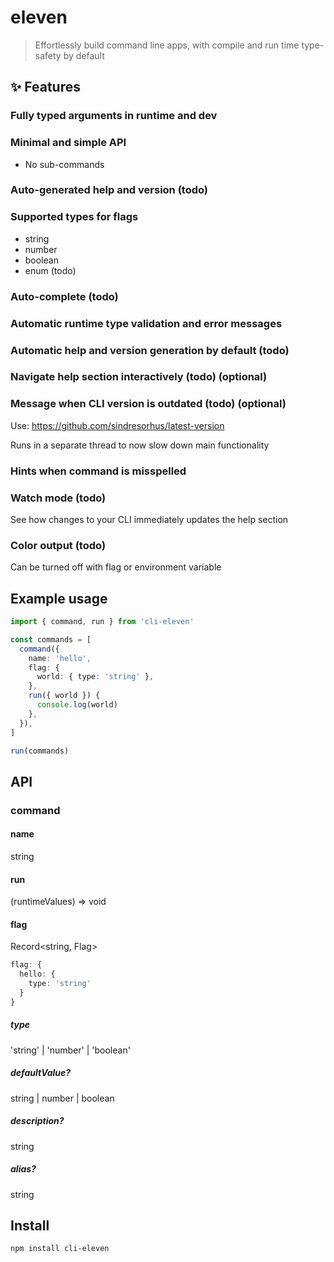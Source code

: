 # eleven

> Effortlessly build command line apps, with compile and run time type-safety by default

## :sparkles: Features

### Fully typed arguments in runtime and dev

### Minimal and simple API

- No sub-commands

### Auto-generated help and version (todo)

### Supported types for flags

- string
- number
- boolean
- enum (todo)

### Auto-complete (todo)

### Automatic runtime type validation and error messages

### Automatic help and version generation by default (todo)

### Navigate help section interactively (todo) (optional)

### Message when CLI version is outdated (todo) (optional)

Use: https://github.com/sindresorhus/latest-version

Runs in a separate thread to now slow down main functionality

### Hints when command is misspelled

### Watch mode (todo)

See how changes to your CLI immediately updates the help section

### Color output (todo)

Can be turned off with flag or environment variable

## Example usage

```ts
import { command, run } from 'cli-eleven'

const commands = [
  command({
    name: 'hello',
    flag: {
      world: { type: 'string' },
    },
    run({ world }) {
      console.log(world)
    },
  }),
]

run(commands)
```

## API

### command

#### name

string

#### run

(runtimeValues) => void

#### flag

Record<string, Flag>

```ts
flag: {
  hello: {
    type: 'string'
  }
}
```

##### type

'string' | 'number' | 'boolean'

##### defaultValue?

string | number | boolean

##### description?

string

##### alias?

string

## Install

```console
npm install cli-eleven
```
